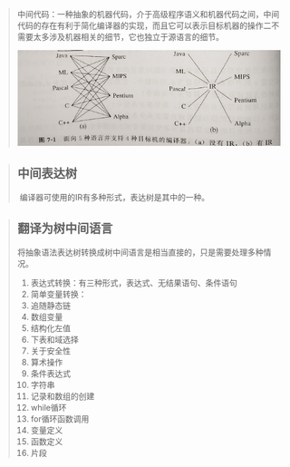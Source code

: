 > 中间代码：一种抽象的机器代码，介于高级程序语义和机器代码之间，中间代码的存在有利于简化编译器的实现，而且它可以表示目标机器的操作二不需要太多涉及机器相关的细节，它也独立于源语言的细节。
>
> ![image-20210804105448393](image/image-20210804105448393.png)

> ## 中间表达树
>
> ​		编译器可使用的IR有多种形式，表达树是其中的一种。

> ## 翻译为树中间语言
>
> ​		将抽象语法表达树转换成树中间语言是相当直接的，只是需要处理多种情况。
>
> 1. 表达式转换：有三种形式，表达式、无结果语句、条件语句
> 2. 简单变量转换：
> 3. 追随静态链
> 4. 数组变量
> 5. 结构化左值
> 6. 下表和域选择
> 7. 关于安全性
> 8. 算术操作
> 9. 条件表达式
> 10. 字符串
> 11. 记录和数组的创建
> 12. while循环
> 13. for循环函数调用
> 14. 变量定义
> 15. 函数定义
> 16. 片段